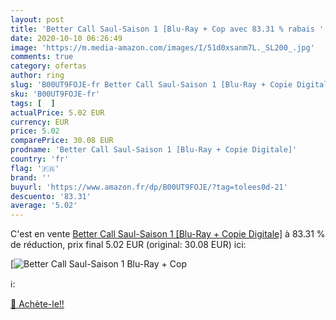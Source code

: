 ```yaml
---
layout: post
title: 'Better Call Saul-Saison 1 [Blu-Ray + Cop avec 83.31 % rabais '
date: 2020-10-10 06:26:49
image: 'https://m.media-amazon.com/images/I/51d0xsanm7L._SL200_.jpg'
comments: true
category: ofertas
author: ring
slug: 'B00UT9FOJE-fr Better Call Saul-Saison 1 [Blu-Ray + Copie Digitale]'
sku: 'B00UT9FOJE-fr'
tags: [  ]
actualPrice: 5.02 EUR
currency: EUR
price: 5.02
comparePrice: 30.08 EUR
prodname: 'Better Call Saul-Saison 1 [Blu-Ray + Copie Digitale]'
country: 'fr'
flag: '🇫🇷'
brand: ''
buyurl: 'https://www.amazon.fr/dp/B00UT9FOJE/?tag=tolees0d-21'
descuento: '83.31'
average: '5.02'
---
```


C'est en vente [Better Call Saul-Saison 1 [Blu-Ray + Copie Digitale]](https://www.amazon.fr/dp/B00UT9FOJE/?tag=tolees0d-21)  à  83.31 % de réduction, prix final  5.02 EUR (original: 30.08 EUR) ici:

[![Better Call Saul-Saison 1 [Blu-Ray + Cop](https://m.media-amazon.com/images/I/51d0xsanm7L._SL200_.jpg)](https://www.amazon.fr/dp/B00UT9FOJE/?tag=tolees0d-21)

ℹ️:


[🛒 Achète-le!!](https://www.amazon.fr/dp/B00UT9FOJE/?tag=tolees0d-21)
